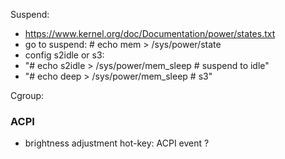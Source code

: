 Suspend:
 * https://www.kernel.org/doc/Documentation/power/states.txt
 * go to suspend: # echo mem > /sys/power/state
 * config s2idle or s3:
 * "# echo s2idle > /sys/power/mem_sleep # suspend to idle"
 * "# echo deep > /sys/power/mem_sleep # s3"

Cgroup:


### ACPI

* brightness adjustment hot-key: ACPI event ?